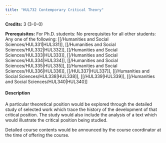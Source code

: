 ```yaml
---
title: "HUL732 Contemporary Critical Theory"
---
```

**Credits:** 3 (3-0-0)

**Prerequisites:** For Ph.D. students: No prerequisites for all other students: Any one of the following: [[/Humanities and Social Sciences/HUL331|HUL331]], [[/Humanities and Social Sciences/HUL332|HUL332]], [[/Humanities and Social Sciences/HUL333|HUL333]], [[/Humanities and Social Sciences/HUL334|HUL334]], [[/Humanities and Social Sciences/HUL335|HUL335]], [[/Humanities and Social Sciences/HUL336|HUL336]], [[/HUL337|HUL337]], [[/Humanities and Social Sciences/HUL338|HUL338]], [[/HUL339|HUL339]], [[/Humanities and Social Sciences/HUL340|HUL340]]

#### Description
A particular theoretical position would be explored through the detailed study of selected work which trace the history of the development of that critical position. The study would also include the analysis of a text which would illustrate the critical position being studied.

Detailed course contents would be announced by the course coordinator at the time of offering the course.